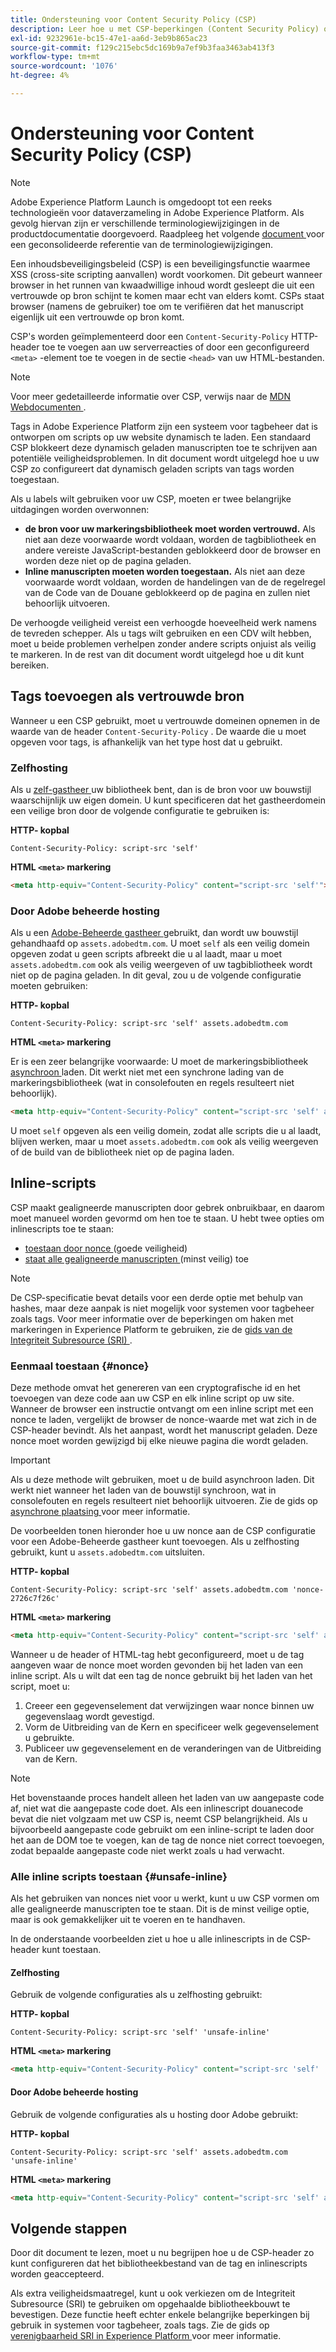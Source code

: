 ```yaml
---
title: Ondersteuning voor Content Security Policy (CSP)
description: Leer hoe u met CSP-beperkingen (Content Security Policy) omgaat wanneer u uw website integreert met tags in Adobe Experience Platform.
exl-id: 9232961e-bc15-47e1-aa6d-3eb9b865ac23
source-git-commit: f129c215ebc5dc169b9a7ef9b3faa3463ab413f3
workflow-type: tm+mt
source-wordcount: '1076'
ht-degree: 4%

---
```


# Ondersteuning voor Content Security Policy (CSP)

>[!NOTE]
>
>Adobe Experience Platform Launch is omgedoopt tot een reeks technologieën voor dataverzameling in Adobe Experience Platform.  Als gevolg hiervan zijn er verschillende terminologiewijzigingen in de productdocumentatie doorgevoerd. Raadpleeg het volgende [ document ](../../term-updates.md) voor een geconsolideerde referentie van de terminologiewijzigingen.

Een inhoudsbeveiligingsbeleid (CSP) is een beveiligingsfunctie waarmee XSS (cross-site scripting aanvallen) wordt voorkomen. Dit gebeurt wanneer browser in het runnen van kwaadwillige inhoud wordt gesleept die uit een vertrouwde op bron schijnt te komen maar echt van elders komt. CSPs staat browser (namens de gebruiker) toe om te verifiëren dat het manuscript eigenlijk uit een vertrouwde op bron komt.

CSP&#39;s worden geïmplementeerd door een `Content-Security-Policy` HTTP-header toe te voegen aan uw serverreacties of door een geconfigureerd `<meta>` -element toe te voegen in de sectie `<head>` van uw HTML-bestanden.

>[!NOTE]
>
> Voor meer gedetailleerde informatie over CSP, verwijs naar de [ MDN Webdocumenten ](https://developer.mozilla.org/en-US/docs/Web/HTTP/CSP).

Tags in Adobe Experience Platform zijn een systeem voor tagbeheer dat is ontworpen om scripts op uw website dynamisch te laden. Een standaard CSP blokkeert deze dynamisch geladen manuscripten toe te schrijven aan potentiële veiligheidsproblemen. In dit document wordt uitgelegd hoe u uw CSP zo configureert dat dynamisch geladen scripts van tags worden toegestaan.

Als u labels wilt gebruiken voor uw CSP, moeten er twee belangrijke uitdagingen worden overwonnen:

* **de bron voor uw markeringsbibliotheek moet worden vertrouwd.** Als niet aan deze voorwaarde wordt voldaan, worden de tagbibliotheek en andere vereiste JavaScript-bestanden geblokkeerd door de browser en worden deze niet op de pagina geladen.
* **Inline manuscripten moeten worden toegestaan.** Als niet aan deze voorwaarde wordt voldaan, worden de handelingen van de de regelregel van de Code van de Douane geblokkeerd op de pagina en zullen niet behoorlijk uitvoeren.

De verhoogde veiligheid vereist een verhoogde hoeveelheid werk namens de tevreden schepper. Als u tags wilt gebruiken en een CDV wilt hebben, moet u beide problemen verhelpen zonder andere scripts onjuist als veilig te markeren. In de rest van dit document wordt uitgelegd hoe u dit kunt bereiken.

## Tags toevoegen als vertrouwde bron

Wanneer u een CSP gebruikt, moet u vertrouwde domeinen opnemen in de waarde van de header `Content-Security-Policy` . De waarde die u moet opgeven voor tags, is afhankelijk van het type host dat u gebruikt.

### Zelfhosting

Als u [ zelf-gastheer ](../publishing/hosts/self-hosting-libraries.md) uw bibliotheek bent, dan is de bron voor uw bouwstijl waarschijnlijk uw eigen domein. U kunt specificeren dat het gastheerdomein een veilige bron door de volgende configuratie te gebruiken is:

**HTTP- kopbal**

```http
Content-Security-Policy: script-src 'self'
```

**HTML `<meta>` markering**

```html
<meta http-equiv="Content-Security-Policy" content="script-src 'self'">
```

### Door Adobe beheerde hosting

Als u een [ Adobe-Beheerde gastheer ](../publishing/hosts/managed-by-adobe-host.md) gebruikt, dan wordt uw bouwstijl gehandhaafd op `assets.adobedtm.com`. U moet `self` als een veilig domein opgeven zodat u geen scripts afbreekt die u al laadt, maar u moet `assets.adobedtm.com` ook als veilig weergeven of uw tagbibliotheek wordt niet op de pagina geladen. In dit geval, zou u de volgende configuratie moeten gebruiken:

**HTTP- kopbal**

```http
Content-Security-Policy: script-src 'self' assets.adobedtm.com
```

**HTML `<meta>` markering**


Er is een zeer belangrijke voorwaarde: U moet de markeringsbibliotheek [ asynchroon ](./asynchronous-deployment.md) laden. Dit werkt niet met een synchrone lading van de markeringsbibliotheek (wat in consolefouten en regels resulteert niet behoorlijk).

```html
<meta http-equiv="Content-Security-Policy" content="script-src 'self' assets.adobedtm.com">
```

U moet `self` opgeven als een veilig domein, zodat alle scripts die u al laadt, blijven werken, maar u moet `assets.adobedtm.com` ook als veilig weergeven of de build van de bibliotheek niet op de pagina laden.

## Inline-scripts

CSP maakt gealigneerde manuscripten door gebrek onbruikbaar, en daarom moet manueel worden gevormd om hen toe te staan. U hebt twee opties om inlinescripts toe te staan:

* [ toestaan door nonce ](#nonce) (goede veiligheid)
* [ staat alle gealigneerde manuscripten ](#unsafe-inline) (minst veilig) toe

>[!NOTE]
>
>De CSP-specificatie bevat details voor een derde optie met behulp van hashes, maar deze aanpak is niet mogelijk voor systemen voor tagbeheer zoals tags. Voor meer informatie over de beperkingen om haken met markeringen in Experience Platform te gebruiken, zie de [ gids van de Integriteit Subresource (SRI) ](./sri.md).

### Eenmaal toestaan {#nonce}

Deze methode omvat het genereren van een cryptografische id en het toevoegen van deze code aan uw CSP en elk inline script op uw site. Wanneer de browser een instructie ontvangt om een inline script met een nonce te laden, vergelijkt de browser de nonce-waarde met wat zich in de CSP-header bevindt. Als het aanpast, wordt het manuscript geladen. Deze nonce moet worden gewijzigd bij elke nieuwe pagina die wordt geladen.

>[!IMPORTANT]
>
>Als u deze methode wilt gebruiken, moet u de build asynchroon laden. Dit werkt niet wanneer het laden van de bouwstijl synchroon, wat in consolefouten en regels resulteert niet behoorlijk uitvoeren. Zie de gids op [ asynchrone plaatsing ](./asynchronous-deployment.md) voor meer informatie.

De voorbeelden tonen hieronder hoe u uw nonce aan de CSP configuratie voor een Adobe-Beheerde gastheer kunt toevoegen. Als u zelfhosting gebruikt, kunt u `assets.adobedtm.com` uitsluiten.

**HTTP- kopbal**

```http
Content-Security-Policy: script-src 'self' assets.adobedtm.com 'nonce-2726c7f26c'
```

**HTML `<meta>` markering**

```html
<meta http-equiv="Content-Security-Policy" content="script-src 'self' assets.adobedtm.com 'nonce-2726c7f26c'">
```

Wanneer u de header of HTML-tag hebt geconfigureerd, moet u de tag aangeven waar de nonce moet worden gevonden bij het laden van een inline script. Als u wilt dat een tag de nonce gebruikt bij het laden van het script, moet u:

1. Creeer een gegevenselement dat verwijzingen waar nonce binnen uw gegevenslaag wordt gevestigd.
1. Vorm de Uitbreiding van de Kern en specificeer welk gegevenselement u gebruikte.
1. Publiceer uw gegevenselement en de veranderingen van de Uitbreiding van de Kern.

>[!NOTE]
>
>Het bovenstaande proces handelt alleen het laden van uw aangepaste code af, niet wat die aangepaste code doet. Als een inlinescript douanecode bevat die niet volgzaam met uw CSP is, neemt CSP belangrijkheid. Als u bijvoorbeeld aangepaste code gebruikt om een inline-script te laden door het aan de DOM toe te voegen, kan de tag de nonce niet correct toevoegen, zodat bepaalde aangepaste code niet werkt zoals u had verwacht.

### Alle inline scripts toestaan {#unsafe-inline}

Als het gebruiken van nonces niet voor u werkt, kunt u uw CSP vormen om alle gealigneerde manuscripten toe te staan. Dit is de minst veilige optie, maar is ook gemakkelijker uit te voeren en te handhaven.

In de onderstaande voorbeelden ziet u hoe u alle inlinescripts in de CSP-header kunt toestaan.

#### Zelfhosting

Gebruik de volgende configuraties als u zelfhosting gebruikt:

**HTTP- kopbal**

```http
Content-Security-Policy: script-src 'self' 'unsafe-inline'
```

**HTML `<meta>` markering**

```html
<meta http-equiv="Content-Security-Policy" content="script-src 'self' 'unsafe-inline'">
```

#### Door Adobe beheerde hosting

Gebruik de volgende configuraties als u hosting door Adobe gebruikt:

**HTTP- kopbal**

```http
Content-Security-Policy: script-src 'self' assets.adobedtm.com 'unsafe-inline'
```

**HTML `<meta>` markering**

```html
<meta http-equiv="Content-Security-Policy" content="script-src 'self' assets.adobedtm.com 'unsafe-inline'">
```

## Volgende stappen

Door dit document te lezen, moet u nu begrijpen hoe u de CSP-header zo kunt configureren dat het bibliotheekbestand van de tag en inlinescripts worden geaccepteerd.

Als extra veiligheidsmaatregel, kunt u ook verkiezen om de Integriteit Subresource (SRI) te gebruiken om opgehaalde bibliotheekbouwt te bevestigen. Deze functie heeft echter enkele belangrijke beperkingen bij gebruik in systemen voor tagbeheer, zoals tags. Zie de gids op [ verenigbaarheid SRI in Experience Platform ](./sri.md) voor meer informatie.
